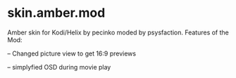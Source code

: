 skin.amber.mod
==========

Amber skin for Kodi/Helix by pecinko moded by psysfaction.
Features of the Mod:

– Changed picture view to get 16:9 previews

– simplyfied OSD during movie play

